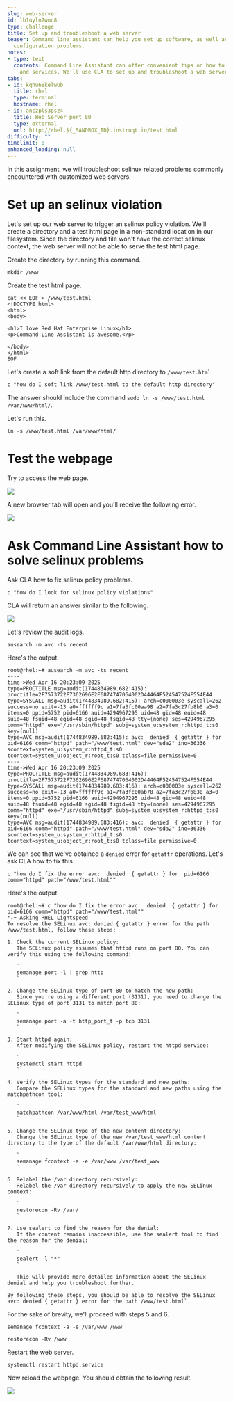 ```yaml
---
slug: web-server
id: lb1uyln7wuc8
type: challenge
title: Set up and troubleshoot a web server
teaser: Command line assistant can help you set up software, as well as troubleshoot
  configuration problems.
notes:
- type: text
  contents: Command Line Assistant can offer convenient tips on how to configure applications
    and services. We'll use CLA to set up and troubleshoot a web server.
tabs:
- id: kqhu68kelwub
  title: rhel
  type: terminal
  hostname: rhel
- id: anczpls3psz4
  title: Web Server port 80
  type: external
  url: http://rhel.${_SANDBOX_ID}.instruqt.io/test.html
difficulty: ""
timelimit: 0
enhanced_loading: null
---
```

In this assignment, we will troubleshoot selinux related problems commonly encountered with customized web servers.

Set up an selinux violation
===
Let's set up our web server to trigger an selinux policy violation. We'll create a directory and a test html page in a non-standard location in our filesystem. Since the directory and file won't have the correct selinux context, the web server will not be able to serve the test html page.

Create the directory by running this command.

```bash,run
mkdir /www
```

Create the test html page.
```bash,run
cat << EOF > /www/test.html
<!DOCTYPE html>
<html>
<body>

<h1>I love Red Hat Enterprise Linux</h1>
<p>Command Line Assistant is awesome.</p>

</body>
</html>
EOF
```

Let's create a soft link from the default http directory to `/www/test.html`.

```bash,run
c "how do I soft link /www/test.html to the default http directory"
```

The answer should include the command `sudo ln -s /www/test.html /var/www/html/`.

Let's run this.

```bash,run
ln -s /www/test.html /var/www/html/
```

Test the webpage
===
Try to access the web page.

![](../assets/test_page_error.png)

A new browser tab will open and you'll receive the following error.

![](../assets/error_message_web_page.png)

Ask Command Line Assistant how to solve selinux problems
===

Ask CLA how to fix selinux policy problems.

```bash,run
c "how do I look for selinux policy violations"
```

CLA will return an answer similar to the following.

![](../assets/selinux_troubleshooting.png)

Let's review the audit logs.

```bash,run
ausearch -m avc -ts recent
```

Here's the output.

```bash,nocopy
root@rhel:~# ausearch -m avc -ts recent
----
time->Wed Apr 16 20:23:09 2025
type=PROCTITLE msg=audit(1744834989.682:415): proctitle=2F7573722F7362696E2F6874747064002D44464F524547524F554E44
type=SYSCALL msg=audit(1744834989.682:415): arch=c000003e syscall=262 success=no exit=-13 a0=ffffff9c a1=7fa3fc00aa98 a2=7fa3c27fb8b0 a3=0 items=0 ppid=5752 pid=6166 auid=4294967295 uid=48 gid=48 euid=48 suid=48 fsuid=48 egid=48 sgid=48 fsgid=48 tty=(none) ses=4294967295 comm="httpd" exe="/usr/sbin/httpd" subj=system_u:system_r:httpd_t:s0 key=(null)
type=AVC msg=audit(1744834989.682:415): avc:  denied  { getattr } for  pid=6166 comm="httpd" path="/www/test.html" dev="sda2" ino=36336 scontext=system_u:system_r:httpd_t:s0 tcontext=system_u:object_r:root_t:s0 tclass=file permissive=0
----
time->Wed Apr 16 20:23:09 2025
type=PROCTITLE msg=audit(1744834989.683:416): proctitle=2F7573722F7362696E2F6874747064002D44464F524547524F554E44
type=SYSCALL msg=audit(1744834989.683:416): arch=c000003e syscall=262 success=no exit=-13 a0=ffffff9c a1=7fa3fc00ab78 a2=7fa3c27fb830 a3=0 items=0 ppid=5752 pid=6166 auid=4294967295 uid=48 gid=48 euid=48 suid=48 fsuid=48 egid=48 sgid=48 fsgid=48 tty=(none) ses=4294967295 comm="httpd" exe="/usr/sbin/httpd" subj=system_u:system_r:httpd_t:s0 key=(null)
type=AVC msg=audit(1744834989.683:416): avc:  denied  { getattr } for  pid=6166 comm="httpd" path="/www/test.html" dev="sda2" ino=36336 scontext=system_u:system_r:httpd_t:s0 tcontext=system_u:object_r:root_t:s0 tclass=file permissive=0
```

We can see that we've obtained a `denied` error for `getattr` operations. Let's ask CLA how to fix this.

```bash,run
c "how do I fix the error avc:  denied  { getattr } for  pid=6166 comm="httpd" path="/www/test.html""
```

Here's the output.

```bash,nocopy
root@rhel:~# c "how do I fix the error avc:  denied  { getattr } for  pid=6166 comm="httpd" path="/www/test.html""
⁺₊+ Asking RHEL Lightspeed
To resolve the SELinux avc: denied { getattr } error for the path /www/test.html, follow these steps:

1. Check the current SELinux policy:
   The SELinux policy assumes that httpd runs on port 80. You can verify this using the following command:

   ``
   semanage port -l | grep http
   `

2. Change the SELinux type of port 80 to match the new path:
   Since you're using a different port (3131), you need to change the SELinux type of port 3131 to match port 80:

   `
   semanage port -a -t http_port_t -p tcp 3131
   `

3. Start httpd again:
   After modifying the SELinux policy, restart the httpd service:

   `
   systemctl start httpd
   `

4. Verify the SELinux types for the standard and new paths:
   Compare the SELinux types for the standard and new paths using the matchpathcon tool:

   `
   matchpathcon /var/www/html /var/test_www/html
   `

5. Change the SELinux type of the new content directory:
   Change the SELinux type of the new /var/test_www/html content directory to the type of the default /var/www/html directory:

   `
   semanage fcontext -a -e /var/www /var/test_www
   `

6. Relabel the /var directory recursively:
   Relabel the /var directory recursively to apply the new SELinux context:

   `
   restorecon -Rv /var/
   `

7. Use sealert to find the reason for the denial:
   If the content remains inaccessible, use the sealert tool to find the reason for the denial:

   `
   sealert -l "*"
   `

   This will provide more detailed information about the SELinux denial and help you troubleshoot further.

By following these steps, you should be able to resolve the SELinux avc: denied { getattr } error for the path /www/test.html`.
```

For the sake of brevity, we'll proceed with steps 5 and 6.

```bash,run
semanage fcontext -a -e /var/www /www
```

```bash,run
restorecon -Rv /www
```

Restart the web server.
```bash,run
systemctl restart httpd.service
```

Now reload the webpage. You should obtain the following result.

![](../assets/success_relable.png)

